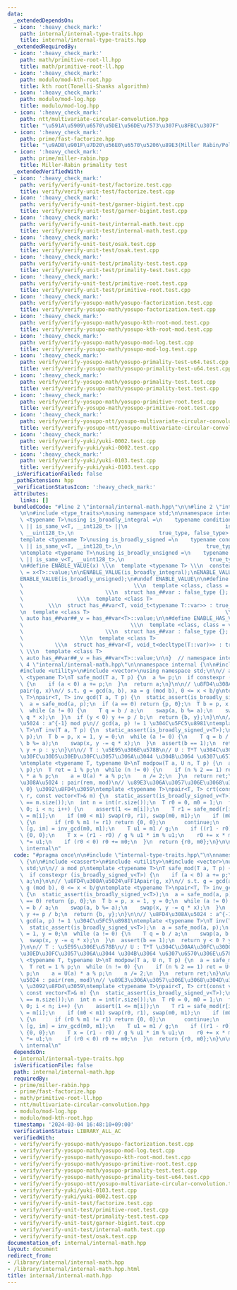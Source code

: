 ```yaml
---
data:
  _extendedDependsOn:
  - icon: ':heavy_check_mark:'
    path: internal/internal-type-traits.hpp
    title: internal/internal-type-traits.hpp
  _extendedRequiredBy:
  - icon: ':heavy_check_mark:'
    path: math/primitive-root-ll.hpp
    title: math/primitive-root-ll.hpp
  - icon: ':heavy_check_mark:'
    path: modulo/mod-kth-root.hpp
    title: kth root(Tonelli-Shanks algorithm)
  - icon: ':heavy_check_mark:'
    path: modulo/mod-log.hpp
    title: modulo/mod-log.hpp
  - icon: ':heavy_check_mark:'
    path: ntt/multivariate-circular-convolution.hpp
    title: "\u591A\u5909\u6570\u5DE1\u56DE\u7573\u307F\u8FBC\u307F"
  - icon: ':heavy_check_mark:'
    path: prime/fast-factorize.hpp
    title: "\u9AD8\u901F\u7D20\u56E0\u6570\u5206\u89E3(Miller Rabin/Pollard's Rho)"
  - icon: ':heavy_check_mark:'
    path: prime/miller-rabin.hpp
    title: Miller-Rabin primality test
  _extendedVerifiedWith:
  - icon: ':heavy_check_mark:'
    path: verify/verify-unit-test/factorize.test.cpp
    title: verify/verify-unit-test/factorize.test.cpp
  - icon: ':heavy_check_mark:'
    path: verify/verify-unit-test/garner-bigint.test.cpp
    title: verify/verify-unit-test/garner-bigint.test.cpp
  - icon: ':heavy_check_mark:'
    path: verify/verify-unit-test/internal-math.test.cpp
    title: verify/verify-unit-test/internal-math.test.cpp
  - icon: ':heavy_check_mark:'
    path: verify/verify-unit-test/osak.test.cpp
    title: verify/verify-unit-test/osak.test.cpp
  - icon: ':heavy_check_mark:'
    path: verify/verify-unit-test/primality-test.test.cpp
    title: verify/verify-unit-test/primality-test.test.cpp
  - icon: ':heavy_check_mark:'
    path: verify/verify-unit-test/primitive-root.test.cpp
    title: verify/verify-unit-test/primitive-root.test.cpp
  - icon: ':heavy_check_mark:'
    path: verify/verify-yosupo-math/yosupo-factorization.test.cpp
    title: verify/verify-yosupo-math/yosupo-factorization.test.cpp
  - icon: ':heavy_check_mark:'
    path: verify/verify-yosupo-math/yosupo-kth-root-mod.test.cpp
    title: verify/verify-yosupo-math/yosupo-kth-root-mod.test.cpp
  - icon: ':heavy_check_mark:'
    path: verify/verify-yosupo-math/yosupo-mod-log.test.cpp
    title: verify/verify-yosupo-math/yosupo-mod-log.test.cpp
  - icon: ':heavy_check_mark:'
    path: verify/verify-yosupo-math/yosupo-primality-test-u64.test.cpp
    title: verify/verify-yosupo-math/yosupo-primality-test-u64.test.cpp
  - icon: ':heavy_check_mark:'
    path: verify/verify-yosupo-math/yosupo-primality-test.test.cpp
    title: verify/verify-yosupo-math/yosupo-primality-test.test.cpp
  - icon: ':heavy_check_mark:'
    path: verify/verify-yosupo-math/yosupo-primitive-root.test.cpp
    title: verify/verify-yosupo-math/yosupo-primitive-root.test.cpp
  - icon: ':heavy_check_mark:'
    path: verify/verify-yosupo-ntt/yosupo-multivariate-circular-convolution.test.cpp
    title: verify/verify-yosupo-ntt/yosupo-multivariate-circular-convolution.test.cpp
  - icon: ':heavy_check_mark:'
    path: verify/verify-yuki/yuki-0002.test.cpp
    title: verify/verify-yuki/yuki-0002.test.cpp
  - icon: ':heavy_check_mark:'
    path: verify/verify-yuki/yuki-0103.test.cpp
    title: verify/verify-yuki/yuki-0103.test.cpp
  _isVerificationFailed: false
  _pathExtension: hpp
  _verificationStatusIcon: ':heavy_check_mark:'
  attributes:
    links: []
  bundledCode: "#line 2 \"internal/internal-math.hpp\"\n\n#line 2 \"internal/internal-type-traits.hpp\"\
    \n\n#include <type_traits>\nusing namespace std;\n\nnamespace internal {\ntemplate\
    \ <typename T>\nusing is_broadly_integral =\n    typename conditional_t<is_integral_v<T>\
    \ || is_same_v<T, __int128_t> ||\n                               is_same_v<T,\
    \ __uint128_t>,\n                           true_type, false_type>::type;\n\n\
    template <typename T>\nusing is_broadly_signed =\n    typename conditional_t<is_signed_v<T>\
    \ || is_same_v<T, __int128_t>,\n                           true_type, false_type>::type;\n\
    \ntemplate <typename T>\nusing is_broadly_unsigned =\n    typename conditional_t<is_unsigned_v<T>\
    \ || is_same_v<T, __uint128_t>,\n                           true_type, false_type>::type;\n\
    \n#define ENABLE_VALUE(x) \\\n  template <typename T> \\\n  constexpr bool x##_v\
    \ = x<T>::value;\n\nENABLE_VALUE(is_broadly_integral);\nENABLE_VALUE(is_broadly_signed);\n\
    ENABLE_VALUE(is_broadly_unsigned);\n#undef ENABLE_VALUE\n\n#define ENABLE_HAS_TYPE(var)\
    \                                   \\\n  template <class, class = void>     \
    \                          \\\n  struct has_##var : false_type {};           \
    \                 \\\n  template <class T>                                   \
    \        \\\n  struct has_##var<T, void_t<typename T::var>> : true_type {}; \\\
    \n  template <class T>                                           \\\n  constexpr\
    \ auto has_##var##_v = has_##var<T>::value;\n\n#define ENABLE_HAS_VAR(var)   \
    \                                  \\\n  template <class, class = void>      \
    \                          \\\n  struct has_##var : false_type {};           \
    \                  \\\n  template <class T>                                  \
    \          \\\n  struct has_##var<T, void_t<decltype(T::var)>> : true_type {};\
    \ \\\n  template <class T>                                            \\\n  constexpr\
    \ auto has_##var##_v = has_##var<T>::value;\n\n}  // namespace internal\n#line\
    \ 4 \"internal/internal-math.hpp\"\n\nnamespace internal {\n\n#include <cassert>\n\
    #include <utility>\n#include <vector>\nusing namespace std;\n\n// a mod p\ntemplate\
    \ <typename T>\nT safe_mod(T a, T p) {\n  a %= p;\n  if constexpr (is_broadly_signed_v<T>)\
    \ {\n    if (a < 0) a += p;\n  }\n  return a;\n}\n\n// \u8FD4\u308A\u5024\uFF1A\
    pair(g, x)\n// s.t. g = gcd(a, b), xa = g (mod b), 0 <= x < b/g\ntemplate <typename\
    \ T>\npair<T, T> inv_gcd(T a, T p) {\n  static_assert(is_broadly_signed_v<T>);\n\
    \  a = safe_mod(a, p);\n  if (a == 0) return {p, 0};\n  T b = p, x = 1, y = 0;\n\
    \  while (a != 0) {\n    T q = b / a;\n    swap(a, b %= a);\n    swap(x, y -=\
    \ q * x);\n  }\n  if (y < 0) y += p / b;\n  return {b, y};\n}\n\n// \u8FD4\u308A\
    \u5024 : a^{-1} mod p\n// gcd(a, p) != 1 \u304C\u5FC5\u8981\ntemplate <typename\
    \ T>\nT inv(T a, T p) {\n  static_assert(is_broadly_signed_v<T>);\n  a = safe_mod(a,\
    \ p);\n  T b = p, x = 1, y = 0;\n  while (a != 0) {\n    T q = b / a;\n    swap(a,\
    \ b %= a);\n    swap(x, y -= q * x);\n  }\n  assert(b == 1);\n  return y < 0 ?\
    \ y + p : y;\n}\n\n// T : \u5E95\u306E\u578B\n// U : T*T \u304C\u30AA\u30FC\u30D0\
    \u30FC\u30D5\u30ED\u30FC\u3057\u306A\u3044 \u304B\u3064 \u6307\u6570\u306E\u578B\
    \ntemplate <typename T, typename U>\nT modpow(T a, U n, T p) {\n  a = safe_mod(a,\
    \ p);\n  T ret = 1 % p;\n  while (n != 0) {\n    if (n % 2 == 1) ret = U(ret)\
    \ * a % p;\n    a = U(a) * a % p;\n    n /= 2;\n  }\n  return ret;\n}\n\n// \u8FD4\
    \u308A\u5024 : pair(rem, mod)\n// \u89E3\u306A\u3057\u306E\u3068\u304D\u306F {0,\
    \ 0} \u3092\u8FD4\u3059\ntemplate <typename T>\npair<T, T> crt(const vector<T>&\
    \ r, const vector<T>& m) {\n  static_assert(is_broadly_signed_v<T>);\n  assert(r.size()\
    \ == m.size());\n  int n = int(r.size());\n  T r0 = 0, m0 = 1;\n  for (int i =\
    \ 0; i < n; i++) {\n    assert(1 <= m[i]);\n    T r1 = safe_mod(r[i], m[i]), m1\
    \ = m[i];\n    if (m0 < m1) swap(r0, r1), swap(m0, m1);\n    if (m0 % m1 == 0)\
    \ {\n      if (r0 % m1 != r1) return {0, 0};\n      continue;\n    }\n    auto\
    \ [g, im] = inv_gcd(m0, m1);\n    T u1 = m1 / g;\n    if ((r1 - r0) % g) return\
    \ {0, 0};\n    T x = (r1 - r0) / g % u1 * im % u1;\n    r0 += x * m0;\n    m0\
    \ *= u1;\n    if (r0 < 0) r0 += m0;\n  }\n  return {r0, m0};\n}\n\n}  // namespace\
    \ internal\n"
  code: "#pragma once\n\n#include \"internal-type-traits.hpp\"\n\nnamespace internal\
    \ {\n\n#include <cassert>\n#include <utility>\n#include <vector>\nusing namespace\
    \ std;\n\n// a mod p\ntemplate <typename T>\nT safe_mod(T a, T p) {\n  a %= p;\n\
    \  if constexpr (is_broadly_signed_v<T>) {\n    if (a < 0) a += p;\n  }\n  return\
    \ a;\n}\n\n// \u8FD4\u308A\u5024\uFF1Apair(g, x)\n// s.t. g = gcd(a, b), xa =\
    \ g (mod b), 0 <= x < b/g\ntemplate <typename T>\npair<T, T> inv_gcd(T a, T p)\
    \ {\n  static_assert(is_broadly_signed_v<T>);\n  a = safe_mod(a, p);\n  if (a\
    \ == 0) return {p, 0};\n  T b = p, x = 1, y = 0;\n  while (a != 0) {\n    T q\
    \ = b / a;\n    swap(a, b %= a);\n    swap(x, y -= q * x);\n  }\n  if (y < 0)\
    \ y += p / b;\n  return {b, y};\n}\n\n// \u8FD4\u308A\u5024 : a^{-1} mod p\n//\
    \ gcd(a, p) != 1 \u304C\u5FC5\u8981\ntemplate <typename T>\nT inv(T a, T p) {\n\
    \  static_assert(is_broadly_signed_v<T>);\n  a = safe_mod(a, p);\n  T b = p, x\
    \ = 1, y = 0;\n  while (a != 0) {\n    T q = b / a;\n    swap(a, b %= a);\n  \
    \  swap(x, y -= q * x);\n  }\n  assert(b == 1);\n  return y < 0 ? y + p : y;\n\
    }\n\n// T : \u5E95\u306E\u578B\n// U : T*T \u304C\u30AA\u30FC\u30D0\u30FC\u30D5\
    \u30ED\u30FC\u3057\u306A\u3044 \u304B\u3064 \u6307\u6570\u306E\u578B\ntemplate\
    \ <typename T, typename U>\nT modpow(T a, U n, T p) {\n  a = safe_mod(a, p);\n\
    \  T ret = 1 % p;\n  while (n != 0) {\n    if (n % 2 == 1) ret = U(ret) * a %\
    \ p;\n    a = U(a) * a % p;\n    n /= 2;\n  }\n  return ret;\n}\n\n// \u8FD4\u308A\
    \u5024 : pair(rem, mod)\n// \u89E3\u306A\u3057\u306E\u3068\u304D\u306F {0, 0}\
    \ \u3092\u8FD4\u3059\ntemplate <typename T>\npair<T, T> crt(const vector<T>& r,\
    \ const vector<T>& m) {\n  static_assert(is_broadly_signed_v<T>);\n  assert(r.size()\
    \ == m.size());\n  int n = int(r.size());\n  T r0 = 0, m0 = 1;\n  for (int i =\
    \ 0; i < n; i++) {\n    assert(1 <= m[i]);\n    T r1 = safe_mod(r[i], m[i]), m1\
    \ = m[i];\n    if (m0 < m1) swap(r0, r1), swap(m0, m1);\n    if (m0 % m1 == 0)\
    \ {\n      if (r0 % m1 != r1) return {0, 0};\n      continue;\n    }\n    auto\
    \ [g, im] = inv_gcd(m0, m1);\n    T u1 = m1 / g;\n    if ((r1 - r0) % g) return\
    \ {0, 0};\n    T x = (r1 - r0) / g % u1 * im % u1;\n    r0 += x * m0;\n    m0\
    \ *= u1;\n    if (r0 < 0) r0 += m0;\n  }\n  return {r0, m0};\n}\n\n}  // namespace\
    \ internal\n"
  dependsOn:
  - internal/internal-type-traits.hpp
  isVerificationFile: false
  path: internal/internal-math.hpp
  requiredBy:
  - prime/miller-rabin.hpp
  - prime/fast-factorize.hpp
  - math/primitive-root-ll.hpp
  - ntt/multivariate-circular-convolution.hpp
  - modulo/mod-log.hpp
  - modulo/mod-kth-root.hpp
  timestamp: '2024-03-04 16:48:10+09:00'
  verificationStatus: LIBRARY_ALL_AC
  verifiedWith:
  - verify/verify-yosupo-math/yosupo-factorization.test.cpp
  - verify/verify-yosupo-math/yosupo-mod-log.test.cpp
  - verify/verify-yosupo-math/yosupo-kth-root-mod.test.cpp
  - verify/verify-yosupo-math/yosupo-primitive-root.test.cpp
  - verify/verify-yosupo-math/yosupo-primality-test.test.cpp
  - verify/verify-yosupo-math/yosupo-primality-test-u64.test.cpp
  - verify/verify-yosupo-ntt/yosupo-multivariate-circular-convolution.test.cpp
  - verify/verify-yuki/yuki-0103.test.cpp
  - verify/verify-yuki/yuki-0002.test.cpp
  - verify/verify-unit-test/factorize.test.cpp
  - verify/verify-unit-test/primitive-root.test.cpp
  - verify/verify-unit-test/primality-test.test.cpp
  - verify/verify-unit-test/garner-bigint.test.cpp
  - verify/verify-unit-test/internal-math.test.cpp
  - verify/verify-unit-test/osak.test.cpp
documentation_of: internal/internal-math.hpp
layout: document
redirect_from:
- /library/internal/internal-math.hpp
- /library/internal/internal-math.hpp.html
title: internal/internal-math.hpp
---
```

